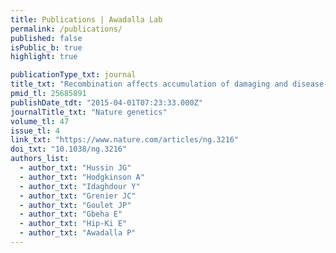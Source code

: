 ```yaml
---
title: Publications | Awadalla Lab
permalink: /publications/
published: false
isPublic_b: true
highlight: true

publicationType_txt: journal
title_txt: "Recombination affects accumulation of damaging and disease-associated mutations in human populations."
pmid_tl: 25685891
publishDate_tdt: "2015-04-01T07:23:33.000Z"
journalTitle_txt: "Nature genetics"
volume_tl: 47
issue_tl: 4
link_txt: "https://www.nature.com/articles/ng.3216"
doi_txt: "10.1038/ng.3216"
authors_list: 
  - author_txt: "Hussin JG"
  - author_txt: "Hodgkinson A"
  - author_txt: "Idaghdour Y"
  - author_txt: "Grenier JC"
  - author_txt: "Goulet JP"
  - author_txt: "Gbeha E"
  - author_txt: "Hip-Ki E"
  - author_txt: "Awadalla P"
---
```

